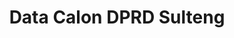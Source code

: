 ---
title: Data Calon DPRD Sulteng
organization: KPU REPUBLIK INDONESIA
notes: Data Calon DPRD Sulteng
resources:
  - name: CSV Data Calon DPRD Sulteng
    url: 'https://github.com/pemiluAPI/pemilu-data/raw/master/calon/2014/dprd_sulteng/calon-dprd_sulteng.csv'
    format: csv
category:
  - Calon
maintainer: ''
maintainer_email: ''
---